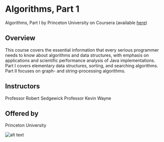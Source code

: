 # Algorithms, Part 1
Algorithms, Part I by Princeton University on Coursera (available [here](https://www.coursera.org/learn/algorithms-part1))

## Overview
This course covers the essential information that every serious programmer needs to know about algorithms and data structures, with emphasis on applications and scientific performance analysis of Java implementations. Part I covers elementary data structures, sorting, and searching algorithms. Part II focuses on graph- and string-processing algorithms.

## Instructors
Professor Robert Sedgewick
Professor Kevin Wayne

## Offered by
Princeton University

![alt text](https://d3njjcbhbojbot.cloudfront.net/api/utilities/v1/imageproxy/https://coursera-university-assets.s3.amazonaws.com/44/8de6f8bd5ac4cf7e36bdcf7ceff393/PU_subscription_logo.png?auto=format%2Ccompress&dpr=1&w=180&h=180)
